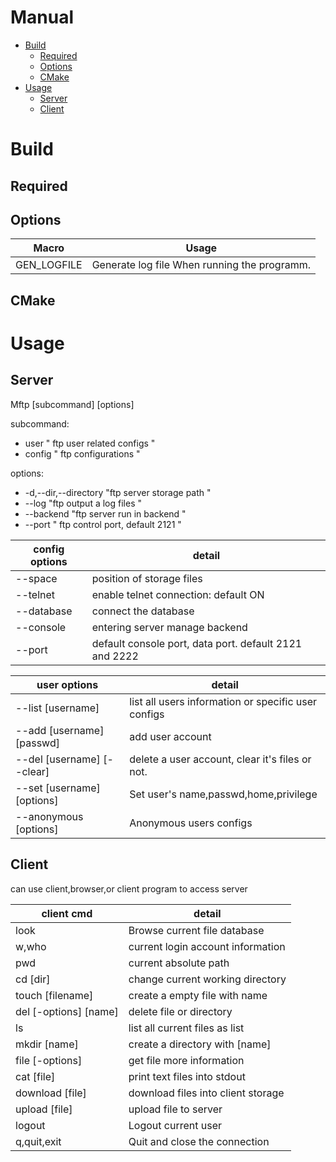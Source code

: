 # Manual

<!-- TOC -->

* [Build](#build)
    * [Required](#required)
    * [Options](#options)
    * [CMake](#cmake)
* [Usage](#Usage)
    * [Server](#server)
    * [Client](#client)

<!-- TOC -->

# Build

## Required

## Options

| Macro       | Usage                                        |
|-------------|----------------------------------------------|
| GEN_LOGFILE | Generate log file When running the programm. |

## CMake

# Usage

## Server

Mftp [subcommand] [options]

subcommand:

* user                    " ftp user related configs "
* config                  " ftp configurations    "

options:

* -d,--dir,--directory    "ftp server storage path "
* --log                    "ftp output a log files  "
* --backend               "ftp server run in backend "
* --port                  " ftp control port, default 2121 "

| config options | detail                                                 |
|----------------|--------------------------------------------------------|
| --space        | position of storage files                              |
| --telnet       | enable telnet connection: default ON                   |
| --database     | connect the database                                   |
| --console      | entering server manage backend                         |
| --port         | default console port, data port. default 2121 and 2222 |

| user options               | detail                                              |
|----------------------------|-----------------------------------------------------|
| --list [username]          | list all users information or specific user configs |
| --add [username] [passwd]  | add user account                                    |
| --del [username] [--clear] | delete a user account, clear it's files or not.     |
| --set [username] [options] | Set user's  name,passwd,home,privilege              |
| --anonymous [options]      | Anonymous users configs                             |

## Client

can use client,browser,or client program to access server

| client cmd            | detail                             |
|-----------------------|------------------------------------|
| look                  | Browse current file database       |
| w,who                 | current login account information  |
| pwd                   | current  absolute path             |
| cd  [dir]             | change current working directory   |
| touch [filename]      | create a empty file with name      |
| del [-options] [name] | delete file or directory           |
| ls                    | list all current files as list     |
| mkdir [name]          | create a directory with [name]     | 
| file [-options]       | get file more information          |
| cat [file]            | print text files into stdout       |
| download [file]       | download files into client storage |
| upload [file]         | upload file to server              | 
| logout                | Logout current user                |
| q,quit,exit           | Quit and close the connection      |
